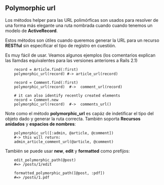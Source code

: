 <!-- -*- mode: markdown; coding: utf-8; -*- -->

## Polymorphic url

Los métodos helper para las URL polimórficas son usados para resolver de una forma más elegante una ruta nombrada cuando cuando tenemos un modelo de  **ActiveRecord**.

Estos métodos son útiles cuando queremos generar la URL para un recurso **RESTful** sin especificar el tipo de registro en cuestión.

Es muy fácil de usar. Veamos algunos ejemplos (los comentarios explican las llamdas equivalentes para las versiones anteriores a Rails 2.1)

        record = Article.find(:first)
        polymorphic_url(record) #-> article_url(record)

        record = Comment.find(:first)
        polymorphic_url(record)  #->  comment_url(record)

        # it can also identify recently created elements
        record = Comment.new
        polymorphic_url(record)  #->  comments_url()

Note como el método **polymorphic_url** es capáz de indetificar el tipo del objeto dado y generar la ruta correcta. También soporta **Recursos anidados** y **espacios de nombres**:

        polymorphic_url([:admin, @article, @comment])
        #-> this will return:
        admin_article_comment_url(@article, @comment)

También se puede usar **new**, **edit** y **formatted** como prefijos:

        edit_polymorphic_path(@post)
        #=> /posts/1/edit

        formatted_polymorphic_path([@post, :pdf])
        #=> /posts/1.pdf
